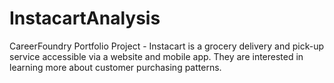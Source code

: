 # InstacartAnalysis
CareerFoundry Portfolio Project - Instacart is a grocery delivery and pick-up service accessible via a website and mobile app. They are interested in learning more about customer purchasing patterns. 
